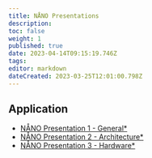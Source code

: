 ```yaml
---
title: NÅNO Presentations
description: 
toc: false
weight: 1
published: true
date: 2023-04-14T09:15:19.746Z
tags: 
editor: markdown
dateCreated: 2023-03-25T12:01:00.798Z
---
```


## Application
- <a href="/nano/documents/presentations/nano_presentation_1_general.pdf" download>NÅNO Presentation 1 - General*</a>
- <a href="/nano/documents/presentations/nano_presentation_2_architecture.pdf" download>NÅNO Presentation 2 - Architecture*</a>
- <a href="/nano/documents/presentations/nano_presentation_3_hardware.pdf" download>NÅNO Presentation 3 - Hardware*</a>
